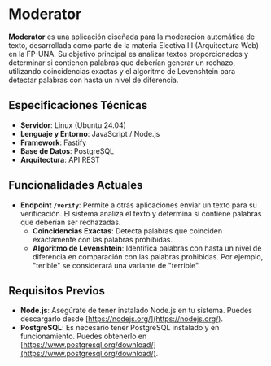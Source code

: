 # Moderator

**Moderator** es una aplicación diseñada para la moderación automática de texto, desarrollada como parte de la materia Electiva III (Arquitectura Web) en la FP-UNA. Su objetivo principal es analizar textos proporcionados y determinar si contienen palabras que deberían generar un rechazo, utilizando coincidencias exactas y el algoritmo de Levenshtein para detectar palabras con hasta un nivel de diferencia.

## Especificaciones Técnicas

- **Servidor**: Linux (Ubuntu 24.04)
- **Lenguaje y Entorno**: JavaScript / Node.js
- **Framework**: Fastify
- **Base de Datos**: PostgreSQL
- **Arquitectura**: API REST

## Funcionalidades Actuales

- **Endpoint `/verify`**: Permite a otras aplicaciones enviar un texto para su verificación. El sistema analiza el texto y determina si contiene palabras que deberían ser rechazadas.
  - **Coincidencias Exactas**: Detecta palabras que coinciden exactamente con las palabras prohibidas.
  - **Algoritmo de Levenshtein**: Identifica palabras con hasta un nivel de diferencia en comparación con las palabras prohibidas. Por ejemplo, "terible" se considerará una variante de "terrible".

## Requisitos Previos

- **Node.js**: Asegúrate de tener instalado Node.js en tu sistema. Puedes descargarlo desde [https://nodejs.org/](https://nodejs.org/).
- **PostgreSQL**: Es necesario tener PostgreSQL instalado y en funcionamiento. Puedes obtenerlo en [https://www.postgresql.org/download/](https://www.postgresql.org/download/).



